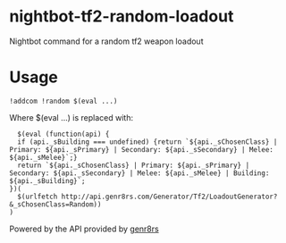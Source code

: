 # nightbot-tf2-random-loadout
Nightbot command for a random tf2 weapon loadout

# Usage

    !addcom !random $(eval ...)
    
    
Where $(eval ...) is replaced with:


      $(eval (function(api) {
      if (api._sBuilding === undefined) {return `${api._sChosenClass} | Primary: ${api._sPrimary} | Secondary: ${api._sSecondary} | Melee: ${api._sMelee}`;}
      return `${api._sChosenClass} | Primary: ${api._sPrimary} | Secondary: ${api._sSecondary} | Melee: ${api._sMelee} | Building: ${api._sBuilding}`;
    })(
      $(urlfetch http://api.genr8rs.com/Generator/Tf2/LoadoutGenerator?&_sChosenClass=Random))
    )
  
Powered by the API provided by [genr8rs](http://genr8rs.com/Generator/Tf2/LoadoutGenerator)  
